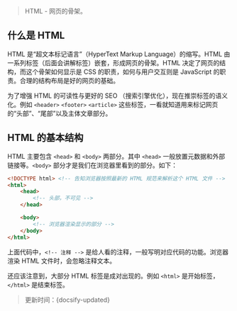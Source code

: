 > HTML - 网页的骨架。

## 什么是 HTML

HTML 是“超文本标记语言”（HyperText Markup Language）的缩写。HTML 由一系列标签（后面会讲解标签）嵌套，形成网页的骨架。HTML 决定了网页的结构，而这个骨架如何显示是 CSS 的职责，如何与用户交互则是 JavaScript 的职责。合理的结构布局是好的网页的基础。

为了增强 HTML 的可读性与更好的 SEO （搜索引擎优化），现在推崇标签的语义化。例如 `<header>` `<footer>` `<article>` 这些标签，一看就知道用来标记网页的“头部”、“尾部”以及主体文章部分。

## HTML 的基本结构

HTML 主要包含 `<head>` 和 `<body>` 两部分。其中 `<head>` 一般放置元数据和外部链接等。`<body>` 部分才是我们在浏览器里看到的部分。如下：

```HTML
<!DOCTYPE html> <!-- 告知浏览器按照最新的 HTML 规范来解析这个 HTML 文件 -->
<html>
    <head>
        <!-- 头部，不可见 -->
    </head>

    <body>
        <!-- 浏览器渲染显示的部分 -->
    </body>
</html>
```

上面代码中，`<!-- 注释 -->` 是给人看的注释，一般写明对应代码的功能。浏览器渲染 HTML 文件时，会忽略注释文本。

还应该注意到，大部分 HTML 标签是成对出现的。例如 `<html>` 是开始标签，`</html>` 是结束标签。



> 更新时间：{docsify-updated}